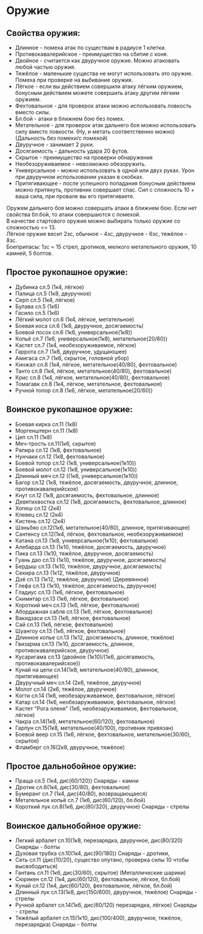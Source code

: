 # Оружие

## Свойства оружия:
* Длинное - помеха атак по существам в радиусе 1 клетки. 
* Противокавалерийское - преимущество на сбитие с коня.
* Двойное - считается как двуручное оружие. Можно атаковать любой частью оружия.
* Тяжёлое - маленькие существа не могут использовать это оружие. Помеха при проверке на выбивание оружия.
* Лёгкое - если вы действием совершили атаку лёгким оружием, бонусным действием можете совершить атаку другим лёгким оружием.
* Фехтовальное - для проверок атаки можно использовать ловкость вместо силы.
* Бл.бой - атаки в ближнем бою без помех.
* Метательное - для проверок атак дальнего боя можно использовать силу вместо ловкости. (Ну, и метать соответственно можно) (Дальность без помехи/с помехой)
* Двуручное - занимает 2 руки.
* Досягаемость - дальность удара 20 футов.
* Скрытое - преимущество на проверки обнаружения
* Необезоруживаемое - невозможно обезоружить.
* Универсальное - можно использовать в одной или двух руках. Урон при двуручном использовании указан в скобках.
* Притягивающее - после успешного попадания бонусным действием можно притянуть, противник совершает спас. Сил с сложность 10 + ваша сила, при провале вы его притягиваете.

Оружем дальнего боя можно совершать атаки в ближнем бою. Если нет свойства бл.бой, то атаки совершаются с помехой.  
В качестве стартового оружия можно выбирать только оружие со сложностью <= 13.  
Лёгкое оружие весит 2зс, обычное - 4зс, двуручное - 6зс, тяжёлое - 8зс.  
Боеприпасы: 1зс = 15 стрел, дротиков, мелкого метательного оружия, 10 камней, 5 болтов.  


## Простое рукопашное оружие:

* Дубинка сл.5 (1к4, лёгкое)
* Палица сл.5 (1к8, двуручное)
* Серп сл.5 (1к4, лёгкое)
* Булава сл.5 (1к6)
* Гасило сл.5 (1к6)
* Лёгкий молот сл.6 (1к4, лёгкое, метательное)
* Боевая коса сл.6 (1к8, двуручное, досягаемость)
* Боевой посох сл.6 (1к6, универсальное(1к8))
* Копьё сл.7 (1к6, универсальное(1к8), метательное(20/60))
* Кастет сл.7 (1к4, необезоруживаемое, лёгкое)
* Гаррота сл.7 (1к8, двуручное, удущаюшее)
* Амигаса сл.7 (1к6, скрытое, головной убор)
* Кинжал сл.8 (1к4, лёгкое, метательное(40/80), фехтовальное)
* Танто сл.8 (1к4, лёгкое, метательное(40/80), фехтовальное)
* Крис сл.8 (1к4, лёгкое, метательное(40/80), фехтовальное)
* Томагавк сл.8 (1к4, лёгкое, метательное, фехтовальное)
* Ручной топор сл.8 (1к6, лёгкое, метательное(20/60))


## Воинское рукопашное оружие:

* Боевая кирка сл.11 (1к8)
* Моргенштерн сл.11 (1к8)
* Цеп сл.11 (1к8)
* Меч-трость сл.11(1к6, скрытое)
* Рапира сл.12 (1к8, фехтовальное)
* Нунчаки сл.12 (1к8, фехтовальное)
* Боевой топор сл.12 (1к8, универсальное(1к10))
* Боевой молот сл.12 (1к8, универсальное(1к10))
* Длинный меч сл.12 ((1к8, универсальное(1к10))
* Багор сл.12 (1к8, тяжёлое, досягаемость, двуручное, длинное, противокавалерийское)
* Кнут сл.12 (1к8, досягаемость, фехтовальное, длинное)
* Девятихвостка сл.12 (1к8, досягаемость, фехтовальное, длинное)
* Хопеш сл.12 (2к4)
* Клевец сл.12 (2к4)
* Кистень сл.12 (2к4)
* Шэньбяо сл.12(1к6, метательное(40/80), длинное, притягивающее)
* Сантенсу сл.12(1к4, лёгкое, фехтовальное, необезоруживаемое)
* Катана сл.13 (1к8, универсальное(1к10), фехтовальное)
* Алебарда сл.13 (1к10, тяжёлое, досягаемость, двуручное)
* Пика сл.13 (1к10, тяжёлое, двуручное, досягаемость)
* Гуань дао сл.13 (1к10, тяжёлое, двуручное, досягаемость)
* Бердыш сл.13 (1к10, тяжёлое, двуручное, досягаемость)
* Секира сл.13 (1к12, тяжёлое, двуручное)
* Дзё сл.13 (1к12, тяжёлое, двуручное) (Деревянное)
* Глефа сл.13 (1к10, тяжёлое, досягаемость, двуручное)
* Гладиус сл.13 (1к6, лёгкое, фехтовальное)
* Скимитар сл.13 (1к6, лёгкое, фехтовальное)
* Короткий меч сл.13 (1к6, лёгкое, фехтовальное)
* Абордажная сабля сл.13 (1к6, лёгкое, фехтовальное)
* Вакидзаси сл.13 (1к6, лёгкое, фехтовальное)
* Сай сл.13 (1к6, лёгкое, фехтовальное)
* Шуангоу сл.13 (1к6, лёгкое, фехтовальное)
* Длинное копье сл.13 (1к12, досягаемость, длинное, тяжёлое)
* Гвизарма сл.13 (1к10, досягаемость, длинное, противокавалерийское, двуручное)
* Кусаригама сл.13 (двойное (1к10)/(1к6, досягаемость, противокавалерийское))
* Кунай на цепи сл.14(1к8, метательное(40/80), длинное, притягивающее)
* Двуручный меч сл.14 (2к6, тяжёлое, двуручное) 
* Молот сл.14 (2к6, тяжёлое, двуручное) 
* Когти сл.14 (1к6, необезаруживаемое, фехтовальное, лёгкое)
* Катар сл.14 (1к6, необезаруживаемое, фехтовальное, лёгкое)
* Кастет "Рога оленя" (1к6, необезаруживаемое, фехтовальное, лёгкое)
* Чакра сл.14(1к8, метательное(60/120), фехтовальное)
* Гарпун сл.15(1к8, метательное(40/100), противник привязан)
* Боевой веер сл.15 (1к6, лёгкое, фехтовальное, метательное(30/60), скрытое)
* Фламберг сл.16(2к8, двуручное, тяжёлое)   

## Простое дальнобойное оружие:
* Праща сл.5 (1к4, дис(60/120))	Снаряды - камни
* Дротик сл.6(1к4, дис(30/80), фехтовальное) 
* Бумеранг сл.7 (1к4, дис(40/80), возвращающаеся)
* Метательное копьё сл.7 (1к6, дис(60/120), бл.бой)
* Короткий лук сл.8(1к6, дис(80/320), двуручное)	Снаряды - стрелы

## Воинское дальнобойное оружие:
* Легкий арбалет сл.10(1к8, перезарядка, двуручное, дис(80/320)	Снаряды - болты
* Духовая трубка сл.10(1к4, дис(90/180))	Снаряды - дротики, 
* Сеть сл.11 (дис(10/20), существо опутано, проверка силы 10 чтобы высвободиться)
* Гантань сл.11 (1к6, дис(30/60), скрытое) (Металлические шарики) 
* Сюрикен сл.12 (1к4, дис(60/120), фехтовальное, лёгкое, бл.бой) 
* Кунай сл.12 (1к4, дис(60/120), фехтовальное, лёгкое, бл.бой) 
* Длинный лук сл.13(1к8, дис(150/600), двуручное, тяжёлое)	Снаряды - стрелы
* Ручной арбалет сл.14(1к6, дис(60/120) перезарядка, лёгкое)	  Снаряды - стрелы
* Тяжёлый арбалет сл.15(1к10, дис(100/400), двуручное, тяжёлое, перезарядка)	  Снаряды - болты
